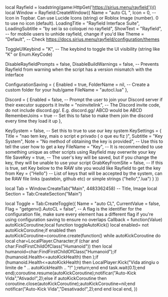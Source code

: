 
local Rayfield = loadstring(game:HttpGet('https://sirius.menu/rayfield'))()
local Window = Rayfield:CreateWindow({
   Name = "auto CL ",
   Icon = 0, -- Icon in Topbar. Can use Lucide Icons (string) or Roblox Image (number). 0 to use no icon (default).
   LoadingTitle = "Rayfield Interface Suite",
   LoadingSubtitle = "by sei la so coloquei no rayfield",
   ShowText = "Rayfield", -- for mobile users to unhide rayfield, change if you'd like
   Theme = "Default", -- Check https://docs.sirius.menu/rayfield/configuration/themes

   ToggleUIKeybind = "K", -- The keybind to toggle the UI visibility (string like "K" or Enum.KeyCode)

   DisableRayfieldPrompts = false,
   DisableBuildWarnings = false, -- Prevents Rayfield from warning when the script has a version mismatch with the interface

   ConfigurationSaving = {
      Enabled = true,
      FolderName = nil, -- Create a custom folder for your hub/game
      FileName = "autocl.lua"
   },

   Discord = {
      Enabled = false, -- Prompt the user to join your Discord server if their executor supports it
      Invite = "noinvitelink", -- The Discord invite code, do not include discord.gg/. E.g. discord.gg/ ABCD would be ABCD
      RememberJoins = true -- Set this to false to make them join the discord every time they load it up
   },

   KeySystem = false, -- Set this to true to use our key system
   KeySettings = {
      Title = "nao tem key, mais o script e privado ( o que eu fiz )",
      Subtitle = "Key System",
      Note = "No method of obtaining the key is provided", -- Use this to tell the user how to get a key
      FileName = "Key", -- It is recommended to use something unique as other scripts using Rayfield may overwrite your key file
      SaveKey = true, -- The user's key will be saved, but if you change the key, they will be unable to use your script
      GrabKeyFromSite = false, -- If this is true, set Key below to the RAW site you would like Rayfield to get the key from
      Key = {"Hello"} -- List of keys that will be accepted by the system, can be RAW file links (pastebin, github etc) or simple strings ("hello",".lua")
   }
})

local Tab = Window:CreateTab("Main", 4483362458) -- Title, Image
local Section = Tab:CreateSection("Main")


local Toggle = Tab:CreateToggle({
   Name = "auto CL",
   CurrentValue = false,
   Flag = "getgenv().AutoCL = false", -- A flag is the identifier for the configuration file, make sure every element has a different flag if you're using configuration saving to ensure no overlaps
   Callback = function(Value)
 autoKickCoroutine;local function toggleAutoKick() local enabled= not autoKickCoroutine;if enabled then autoKickCoroutine=coroutine.create(function() while autoKickCoroutine do local char=LocalPlayer.Character;if (char and char:FindFirstChildOfClass("Humanoid")) then local humanoid=char:FindFirstChildOfClass("Humanoid");if (humanoid.Health<=autoKickHealth) then );if (humanoid.Health<=autoKickHealth) then LocalPlayer:Kick("Vida atingiu o limite de " .. autoKickHealth .. "!" );return;end end task.wait(0.1);end end);coroutine.resume(autoKickCoroutine);notificar("Auto-Kick Vida","Ativado!",2);else if autoKickCoroutine then coroutine.close(autoKickCoroutine);autoKickCoroutine=nil;end notificar("Auto-Kick Vida","Desativado!",2);end end local 
   end,
})
